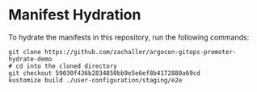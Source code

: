 # Manifest Hydration

To hydrate the manifests in this repository, run the following commands:

```shell
git clone https://github.com/zachaller/argocon-gitops-promoter-hydrate-demo
# cd into the cloned directory
git checkout 59030f436b2834850bb9e5e6ef8b4172880a69cd
kustomize build ./user-configuration/staging/e2e
```

